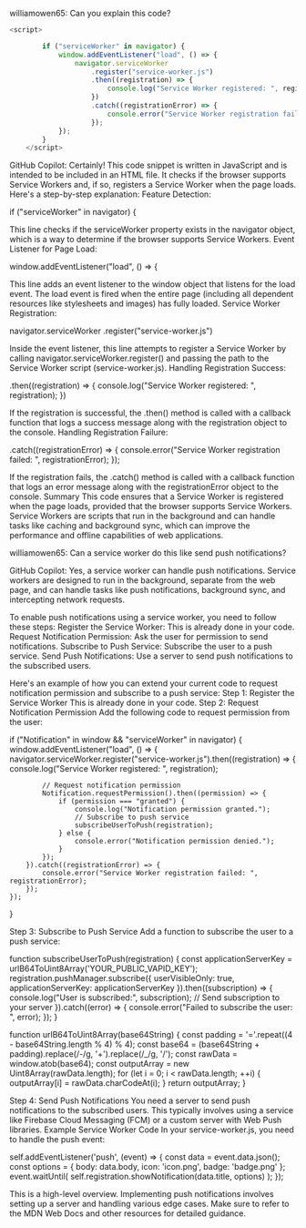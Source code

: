 
williamowen65: Can you explain this code?

```javascript
<script>

        if ("serviceWorker" in navigator) {
            window.addEventListener("load", () => {
                navigator.serviceWorker
                    .register("service-worker.js")
                    .then((registration) => {
                        console.log("Service Worker registered: ", registration);
                    })
                    .catch((registrationError) => {
                        console.error("Service Worker registration failed: ", registrationError);
                    });
            });
        }
    </script>
```

GitHub Copilot: Certainly! This code snippet is written in JavaScript and is intended to be included in an HTML file. It checks if the browser supports Service Workers and, if so, registers a Service Worker when the page loads. Here's a step-by-step explanation:
Feature Detection:


if ("serviceWorker" in navigator) {

This line checks if the serviceWorker property exists in the navigator object, which is a way to determine if the browser supports Service Workers.
Event Listener for Page Load:


window.addEventListener("load", () => {

This line adds an event listener to the window object that listens for the load event. The load event is fired when the entire page (including all dependent resources like stylesheets and images) has fully loaded.
Service Worker Registration:


navigator.serviceWorker
    .register("service-worker.js")

Inside the event listener, this line attempts to register a Service Worker by calling navigator.serviceWorker.register() and passing the path to the Service Worker script (service-worker.js).
Handling Registration Success:


.then((registration) => {
    console.log("Service Worker registered: ", registration);
})

If the registration is successful, the .then() method is called with a callback function that logs a success message along with the registration object to the console.
Handling Registration Failure:


.catch((registrationError) => {
    console.error("Service Worker registration failed: ", registrationError);
});

If the registration fails, the .catch() method is called with a callback function that logs an error message along with the registrationError object to the console.
Summary
This code ensures that a Service Worker is registered when the page loads, provided that the browser supports Service Workers. Service Workers are scripts that run in the background and can handle tasks like caching and background sync, which can improve the performance and offline capabilities of web applications.

williamowen65: Can a service worker do this like send push notifications?

GitHub Copilot: Yes, a service worker can handle push notifications. Service workers are designed to run in the background, separate from the web page, and can handle tasks like push notifications, background sync, and intercepting network requests.

To enable push notifications using a service worker, you need to follow these steps:
Register the Service Worker: This is already done in your code.
Request Notification Permission: Ask the user for permission to send notifications.
Subscribe to Push Service: Subscribe the user to a push service.
Send Push Notifications: Use a server to send push notifications to the subscribed users.

Here's an example of how you can extend your current code to request notification permission and subscribe to a push service:
Step 1: Register the Service Worker
This is already done in your code.
Step 2: Request Notification Permission
Add the following code to request permission from the user:

if ("Notification" in window && "serviceWorker" in navigator) {
    window.addEventListener("load", () => {
        navigator.serviceWorker.register("service-worker.js").then((registration) => {
            console.log("Service Worker registered: ", registration);

            // Request notification permission
            Notification.requestPermission().then((permission) => {
                if (permission === "granted") {
                    console.log("Notification permission granted.");
                    // Subscribe to push service
                    subscribeUserToPush(registration);
                } else {
                    console.error("Notification permission denied.");
                }
            });
        }).catch((registrationError) => {
            console.error("Service Worker registration failed: ", registrationError);
        });
    });
}


Step 3: Subscribe to Push Service
Add a function to subscribe the user to a push service:

function subscribeUserToPush(registration) {
    const applicationServerKey = urlB64ToUint8Array('YOUR_PUBLIC_VAPID_KEY');
    registration.pushManager.subscribe({
        userVisibleOnly: true,
        applicationServerKey: applicationServerKey
    }).then((subscription) => {
        console.log("User is subscribed:", subscription);
        // Send subscription to your server
    }).catch((error) => {
        console.error("Failed to subscribe the user: ", error);
    });
}

function urlB64ToUint8Array(base64String) {
    const padding = '='.repeat((4 - base64String.length % 4) % 4);
    const base64 = (base64String + padding).replace(/-/g, '+').replace(/_/g, '/');
    const rawData = window.atob(base64);
    const outputArray = new Uint8Array(rawData.length);
    for (let i = 0; i < rawData.length; ++i) {
        outputArray[i] = rawData.charCodeAt(i);
    }
    return outputArray;
}


Step 4: Send Push Notifications
You need a server to send push notifications to the subscribed users. This typically involves using a service like Firebase Cloud Messaging (FCM) or a custom server with Web Push libraries.
Example Service Worker Code
In your service-worker.js, you need to handle the push event:

self.addEventListener('push', (event) => {
    const data = event.data.json();
    const options = {
        body: data.body,
        icon: 'icon.png',
        badge: 'badge.png'
    };
    event.waitUntil(
        self.registration.showNotification(data.title, options)
    );
});

This is a high-level overview. Implementing push notifications involves setting up a server and handling various edge cases. Make sure to refer to the MDN Web Docs and other resources for detailed guidance.

